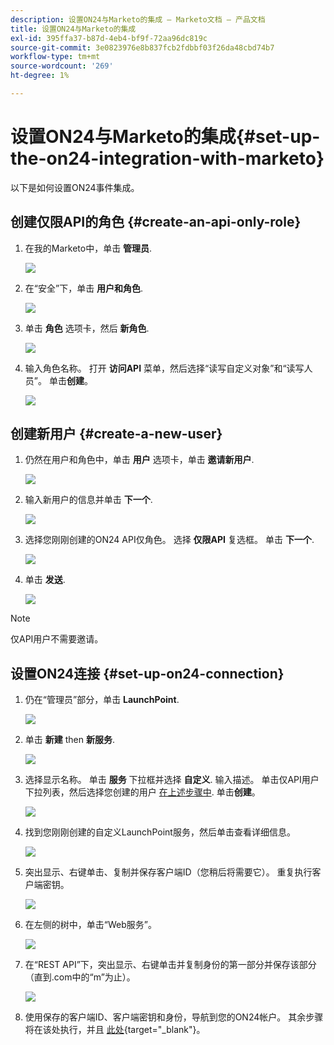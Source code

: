 ```yaml
---
description: 设置ON24与Marketo的集成 — Marketo文档 — 产品文档
title: 设置ON24与Marketo的集成
exl-id: 395ffa37-b87d-4eb4-bf9f-72aa96dc819c
source-git-commit: 3e0823976e8b837fcb2fdbbf03f26da48cbd74b7
workflow-type: tm+mt
source-wordcount: '269'
ht-degree: 1%

---
```


# 设置ON24与Marketo的集成{#set-up-the-on24-integration-with-marketo}

以下是如何设置ON24事件集成。

## 创建仅限API的角色 {#create-an-api-only-role}

1. 在我的Marketo中，单击 **管理员**.

   ![](assets/set-up-the-on24-integration-with-marketo-1.png)

1. 在“安全”下，单击 **用户和角色**.

   ![](assets/set-up-the-on24-integration-with-marketo-2.png)

1. 单击 **角色** 选项卡，然后 **新角色**.

   ![](assets/set-up-the-on24-integration-with-marketo-3.png)

1. 输入角色名称。 打开 **访问API** 菜单，然后选择“读写自定义对象”和“读写人员”。 单击&#x200B;**创建**。

   ![](assets/set-up-the-on24-integration-with-marketo-4.png)

## 创建新用户 {#create-a-new-user}

1. 仍然在用户和角色中，单击 **用户** 选项卡，单击 **邀请新用户**.

   ![](assets/set-up-the-on24-integration-with-marketo-5.png)

1. 输入新用户的信息并单击 **下一个**.

   ![](assets/set-up-the-on24-integration-with-marketo-6.png)

1. 选择您刚刚创建的ON24 API仅角色。 选择 **仅限API** 复选框。 单击 **下一个**.

   ![](assets/set-up-the-on24-integration-with-marketo-7.png)

1. 单击 **发送**.

   ![](assets/set-up-the-on24-integration-with-marketo-8.png)

>[!NOTE]
>
>仅API用户不需要邀请。

## 设置ON24连接 {#set-up-on24-connection}

1. 仍在“管理员”部分，单击 **LaunchPoint**.

   ![](assets/set-up-the-on24-integration-with-marketo-9.png)

1. 单击 **新建** then **新服务**.

   ![](assets/set-up-the-on24-integration-with-marketo-10.png)

1. 选择显示名称。 单击 **服务** 下拉框并选择 **自定义**. 输入描述。 单击仅API用户下拉列表，然后选择您创建的用户 [在上述步骤中](#create-a-new-user). 单击&#x200B;**创建**。

   ![](assets/set-up-the-on24-integration-with-marketo-11.png)

1. 找到您刚刚创建的自定义LaunchPoint服务，然后单击查看详细信息。

   ![](assets/set-up-the-on24-integration-with-marketo-12.png)

1. 突出显示、右键单击、复制并保存客户端ID（您稍后将需要它）。 重复执行客户端密钥。

   ![](assets/set-up-the-on24-integration-with-marketo-13.png)

1. 在左侧的树中，单击“Web服务”。

   ![](assets/set-up-the-on24-integration-with-marketo-14.png)

1. 在“REST API”下，突出显示、右键单击并复制身份的第一部分并保存该部分（直到.com中的“m”为止）。

   ![](assets/set-up-the-on24-integration-with-marketo-15.png)

1. 使用保存的客户端ID、客户端密钥和身份，导航到您的ON24帐户。 其余步骤将在该处执行，并且 [此处](https://on24support.force.com/Support/s/article/Connect-Marketo-ON24-Connect-Data-Integration#Step6){target=&quot;_blank&quot;}。
